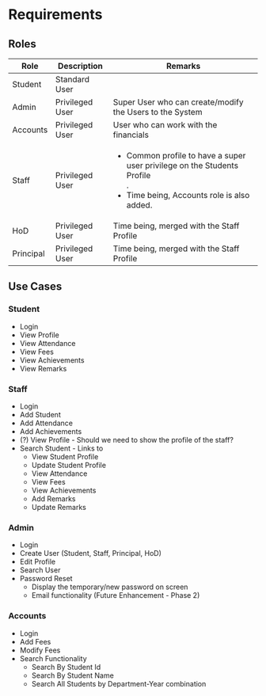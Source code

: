 # Requirements

## Roles

| Role | Description | Remarks |
| ---- | ----------- | ------- |
| Student |  Standard User  |    |
| Admin  | Privileged User   |  Super User who can create/modify the Users to the System  |
| Accounts | Privileged User |  User who can work with the financials  |
| Staff | Privileged User   |  <ul><li>Common profile to have a super user privilege on the Students Profile</li>. <li>Time being, Accounts role is also added.</li></ul>  |
| HoD |  Privileged User  |  Time being, merged with the Staff Profile  |
| Principal | Privileged User   | Time being, merged with the Staff Profile    |

## Use Cases

### Student

* Login
* View Profile
* View Attendance
* View Fees
* View Achievements
* View Remarks

### Staff

* Login
* Add Student
* Add Attendance
* Add Achievements
* (?) View Profile - Should we need to show the profile of the staff?
* Search Student - Links to
  * View Student Profile
  * Update Student Profile
  * View Attendance
  * View Fees
  * View Achievements
  * Add Remarks
  * Update Remarks

### Admin

* Login
* Create User (Student, Staff, Principal, HoD)
* Edit Profile
* Search User
* Password Reset
  * Display the temporary/new password on screen
  * Email functionality (Future Enhancement - Phase 2)

### Accounts

* Login
* Add Fees
* Modify Fees
* Search Functionality
  * Search By Student Id
  * Search By Student Name
  * Search All Students by Department-Year combination

